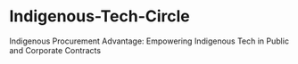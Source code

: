 # Indigenous-Tech-Circle
Indigenous Procurement Advantage: Empowering Indigenous Tech in Public and Corporate Contracts
